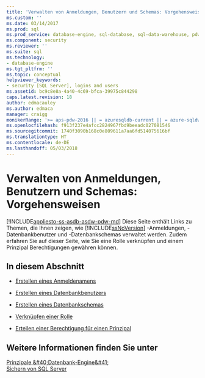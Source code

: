 ```yaml
---
title: 'Verwalten von Anmeldungen, Benutzern und Schemas: Vorgehensweisen | Microsoft-Dokumentation'
ms.custom: ''
ms.date: 03/14/2017
ms.prod: sql
ms.prod_service: database-engine, sql-database, sql-data-warehouse, pdw
ms.component: security
ms.reviewer: ''
ms.suite: sql
ms.technology:
- database-engine
ms.tgt_pltfrm: ''
ms.topic: conceptual
helpviewer_keywords:
- security [SQL Server], logins and users
ms.assetid: bc9c8e8a-4a40-4c69-bfca-39975c844298
caps.latest.revision: 18
author: edmacauley
ms.author: edmaca
manager: craigg
monikerRange: '>= aps-pdw-2016 || = azuresqldb-current || = azure-sqldw-latest || >= sql-server-2016 || = sqlallproducts-allversions'
ms.openlocfilehash: f913f237e4afcc2824967fbd9beeadc027081546
ms.sourcegitcommit: 1740f3090b168c0e809611a7aa6fd514075616bf
ms.translationtype: HT
ms.contentlocale: de-DE
ms.lasthandoff: 05/03/2018
---
```

# <a name="managing-logins-users-and-schemas-how-to-topics"></a>Verwalten von Anmeldungen, Benutzern und Schemas: Vorgehensweisen
[!INCLUDE[appliesto-ss-asdb-asdw-pdw-md](../../../includes/appliesto-ss-asdb-asdw-pdw-md.md)]
  Diese Seite enthält Links zu Themen, die Ihnen zeigen, wie [!INCLUDE[ssNoVersion](../../../includes/ssnoversion-md.md)] -Anmeldungen, -Datenbankbenutzer und -Datenbankschemas verwaltet werden. Zudem erfahren Sie auf dieser Seite, wie Sie eine Rolle verknüpfen und einem Prinzipal Berechtigungen gewähren können.  
  
## <a name="in-this-section"></a>In diesem Abschnitt  
  
-   [Erstellen eines Anmeldenamens](../../../relational-databases/security/authentication-access/create-a-login.md)  
  
-   [Erstellen eines Datenbankbenutzers](../../../relational-databases/security/authentication-access/create-a-database-user.md)  
  
-   [Erstellen eines Datenbankschemas](../../../relational-databases/security/authentication-access/create-a-database-schema.md)  
  
-   [Verknüpfen einer Rolle](../../../relational-databases/security/authentication-access/join-a-role.md)  
  
-   [Erteilen einer Berechtigung für einen Prinzipal](../../../relational-databases/security/authentication-access/grant-a-permission-to-a-principal.md)  
  
## <a name="see-also"></a>Weitere Informationen finden Sie unter  
 
  [Prinzipale &amp;#40;Datenbank-Engine&amp;#41;](../../../relational-databases/security/authentication-access/principals-database-engine.md)   
 [Sichern von SQL Server](../../../relational-databases/security/securing-sql-server.md)  
  
  
